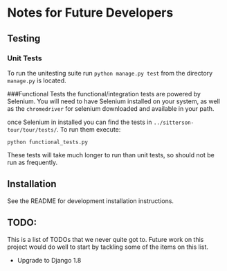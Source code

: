 Notes for Future Developers
============================

## Testing

### Unit Tests
To run the unitesting suite run 
`python manage.py test`
from the directory `manage.py` is located. 

###Functional Tests
the functional/integration tests are powered by Selenium. You will need to have Selenium installed on your system, as well as the `chromedriver` for selenium downloaded and available in your path. 

once Selenium in installed you can find the tests in `../sitterson-tour/tour/tests/`. 
To run them execute:
```
python functional_tests.py
```

These tests will take much longer to run than unit tests, so should not be run as frequently. 

## Installation
See the README for development installation instructions.


## TODO:
This is a list of TODOs that we never quite got to. Future work on this project would do well to start by tackling some of the items on this list. 

* Upgrade to Django 1.8
